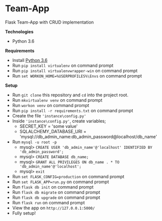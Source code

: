 # Team-App
Flask Team-App with CRUD implementation

**Technologies**
* Python 3.6

**Requirements**
* Install [Python 3.6](https://www.python.org/downloads/)
* Run `pip install virtualenv` on command prompt
* Run `pip install virtualenvwrapper-win` on command prompt
* Run `set WORKON_HOME=%USERPROFILES%\Envs` on command prompt

**Setup**
* Run `git clone` this repository and `cd` into the project root.
* Run `mkvirtualenv venv` on command prompt
* Run `workon venv` on command prompt
* Run `pip install -r requirements.txt` on command prompt
* Create the file `'instance\config.py'`
* Inside `'instance\config.py'`, create variables;
    - SECRET_KEY = 'some value'
    - SQLALCHEMY_DATABASE_URI = 'mysql://db_admin_name:db_admin_password@localhost/db_name'
* Run `mysql -u root -p`
    - mysql> `CREATE USER 'db_admin_name'@'localhost' IDENTIFIED BY 'db_admin_password';`
    - mysql> `CREATE DATABASE db_name;`
    - mysql> `GRANT ALL PRIVILEGES ON db_name . * TO 'db_admin_name'@'localhost';`
    - mysql> `exit`
* Run `set FLASK_CONFIG=production` on command prompt
* Run `set FLASK_APP=run.py` on command prompt
* Run `flask db init` on command prompt
* Run `flask db migrate` on command prompt
* Run `flask db upgrade` on command prompt
* Run `flask run` on command prompt
* View the app on `http://127.0.0.1:5000/`
* Fully setup!
